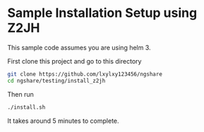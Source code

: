 # Sample Installation Setup using Z2JH

This sample code assumes you are using helm 3.

First clone this project and go to this directory
```sh
git clone https://github.com/lxylxy123456/ngshare
cd ngshare/testing/install_z2jh
```

Then run
```sh
./install.sh
```

It takes around 5 minutes to complete.

